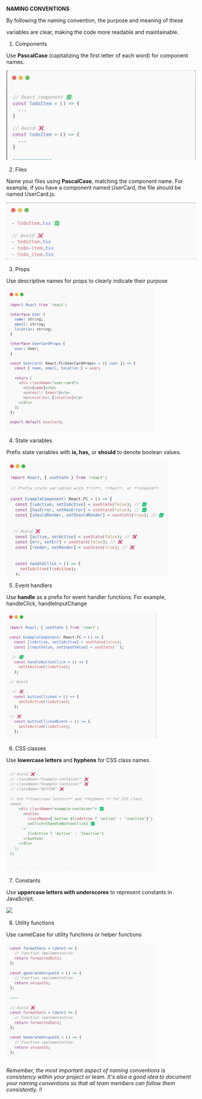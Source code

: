﻿**NAMING CONVENTIONS**

By following the naming convention, the purpose and meaning of these

variables are clear, making the code more readable and maintainable.

1. Components

Use **PascalCase** (capitalizing the first letter of each word) for component names.

![](docs/assets/naming-conventions/Aspose.Words.9cc37b7e-6e2a-41da-9ac2-3b8858c2f192.001.jpeg)

2. Files

Name your files using **PascalCase**, matching the component name. For example, if you have a component named UserCard, the file should be named UserCard.js.

![](docs/assets/naming-conventions/Aspose.Words.9cc37b7e-6e2a-41da-9ac2-3b8858c2f192.002.jpeg)

3. Props

Use descriptive names for props to clearly indicate their purpose

![](docs/assets/naming-conventions/Aspose.Words.9cc37b7e-6e2a-41da-9ac2-3b8858c2f192.003.jpeg)

4. State variables

Prefix state variables with **is, has,** or **should** to denote boolean values.

![](docs/assets/naming-conventions/Aspose.Words.9cc37b7e-6e2a-41da-9ac2-3b8858c2f192.004.jpeg)

5. Event handlers

Use **handle** as a prefix for event handler functions. For example, handleClick, handleInputChange

![](docs/assets/naming-conventions/Aspose.Words.9cc37b7e-6e2a-41da-9ac2-3b8858c2f192.005.jpeg)

6. CSS classes

Use **lowercase letters** and **hyphens** for CSS class names.

![](docs/assets/naming-conventions/Aspose.Words.9cc37b7e-6e2a-41da-9ac2-3b8858c2f192.006.jpeg)

7. Constants

Use **uppercase letters with underscores** to represent constants in JavaScript.

![](docs/assets/naming-conventions/Aspose.Words.9cc37b7e-6e2a-41da-9ac2-3b8858c2f192.007.png)

8. Utility functions

Use camelCase for utility functions or helper functions

![](docs/assets/naming-conventions/Aspose.Words.9cc37b7e-6e2a-41da-9ac2-3b8858c2f192.008.jpeg)

*Remember, the most important aspect of naming conventions is consistency within your project or team. It's also a good idea to document your naming conventions so that all team members can follow them consistently. !!*
